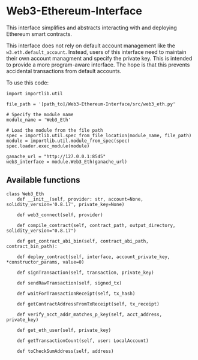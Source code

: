 # Web3-Ethereum-Interface

This interface simplifies and abstracts interacting with and deploying Ethereum smart contracts.

This interface does not rely on default account management like the `w3.eth.default_account`. Instead, users of this interface 
need to maintain their own account managment and specify the private key. This is intended to provide a more program-aware interface.
The hope is that this prevents accidental transactions from default accounts. 

To use this code:
```
import importlib.util

file_path = '[path_to]/Web3-Ethereum-Interface/src/web3_eth.py'

# Specify the module name
module_name = 'Web3_Eth'

# Load the module from the file path
spec = importlib.util.spec_from_file_location(module_name, file_path)
module = importlib.util.module_from_spec(spec)
spec.loader.exec_module(module)

ganache_url = "http://127.0.0.1:8545"
web3_interface = module.Web3_Eth(ganache_url)
```

## Available functions
```
class Web3_Eth
    def __init__(self, provider: str, account=None, solidity_version='0.8.17', private_key=None)

    def web3_connect(self, provider)

    def compile_contract(self, contract_path, output_directory, solidity_version="0.8.17")

    def get_contract_abi_bin(self, contract_abi_path, contract_bin_path):

    def deploy_contract(self, interface, account_private_key, *constructor_params, value=0)

    def signTransaction(self, transaction, private_key)

    def sendRawTransaction(self, signed_tx)

    def waitForTransactionReceipt(self, tx_hash)

    def getContractAddressFromTxReceipt(self, tx_receipt)

    def verify_acct_addr_matches_p_key(self, acct_address, private_key)

    def get_eth_user(self, private_key)

    def getTransactionCount(self, user: LocalAccount)

    def toCheckSumAddress(self, address)

```
